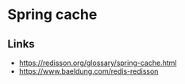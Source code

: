 # Spring cache

## Links

- https://redisson.org/glossary/spring-cache.html
- https://www.baeldung.com/redis-redisson
